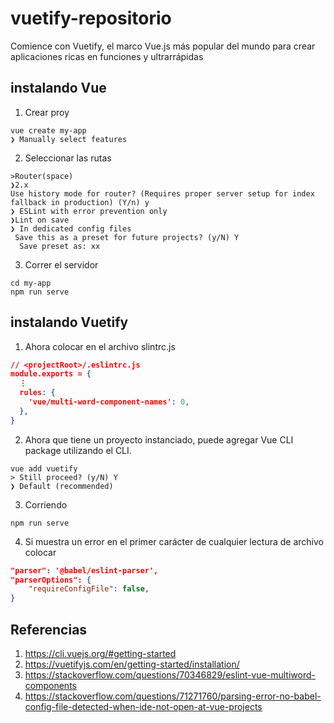 # vuetify-repositorio
 Comience con Vuetify, el marco Vue.js más popular del mundo para crear aplicaciones ricas en funciones y ultrarrápidas
## instalando Vue
1. Crear proy
```console
vue create my-app
❯ Manually select features 
```
2. Seleccionar las rutas
```console
>Router(space)
❯2.x
Use history mode for router? (Requires proper server setup for index fallback in production) (Y/n) y
❯ ESLint with error prevention only
❯Lint on save
❯ In dedicated config files
 Save this as a preset for future projects? (y/N) Y
  Save preset as: xx
```
3. Correr el servidor
```console
cd my-app
npm run serve
```
## instalando Vuetify
1. Ahora colocar en el archivo slintrc.js
```JSON
// <projectRoot>/.eslintrc.js
module.exports = {
  ⋮
  rules: {
    'vue/multi-word-component-names': 0,
  },
}
```
2. Ahora que tiene un proyecto instanciado, puede agregar Vue CLI package utilizando el CLI.
```console
vue add vuetify
> Still proceed? (y/N) Y
❯ Default (recommended)
```
3. Corriendo
```console
npm run serve
```
4. Si muestra un error en el primer carácter de cualquier lectura de archivo colocar
```JSON
"parser": '@babel/eslint-parser',
"parserOptions": {
    "requireConfigFile": false,
}
```
 ## Referencias
 1. https://cli.vuejs.org/#getting-started
 2. https://vuetifyjs.com/en/getting-started/installation/
 3. https://stackoverflow.com/questions/70346829/eslint-vue-multiword-components
 4. https://stackoverflow.com/questions/71271760/parsing-error-no-babel-config-file-detected-when-ide-not-open-at-vue-projects